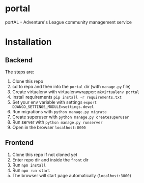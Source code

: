 # portal
portAL - Adventure's League community management service

# Installation

## Backend

The steps are:

1. Clone this repo
1. cd to repo and then into the `portal` dir (with `manage.py` file)
1. Create virtualenv with virtualenvwrapper: `mkvirtualenv portal`
1. Install requirements `pip install -r requirements.txt`
1. Set your env variable with settings `export DJANGO_SETTINGS_MODULE=settings.devel`
1. Run migrations with `python manage.py migrate`
1. Create superuser with `python manage.py createsuperuser`
1. Run server with `python manage.py runserver`
1. Open in the browser `localhost:8000`


## Frontend

1. Clone this repo if not cloned yet
1. Enter repo dir and inside the `front` dir 
1. Run `npm install`
1. Run `npm run start`
1. The browser will start page automatically (`localhost:3000`)
